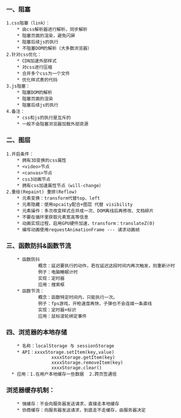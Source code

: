 ### 一、阻塞
	1.css阻塞（link）：
		* 由css解析器进行解析，同步解析
		* 阻塞页面的渲染，避免闪屏
		* 阻塞后续js的执行
		* 不阻塞DOM的解析（大多数浏览器）
	2.针对css优化：
		* CDN加速外部样式
		* 对css进行压缩
		* 合并多个css为一个文件
		* 优化样式表的代码
	3.js阻塞：
		* 阻塞DOM的解析
		* 阻塞页面的渲染
		* 阻塞后续js的执行
	4.备注：
		* css和js的执行是互斥的
		* 一般不会阻塞浏览器加载外部资源

### 二、图层
	1.开启条件：
		* 拥有3D变换的css属性
		* <video>节点
		* <canvas>节点
		* css3动画节点
		* 拥有css加速属性节点（will-change）
	2.重绘(Repaint) 重排(Reflow)
		* 元素变换：transform代替top、left
		* 元素隐藏：使用opcaity配合+图层 代替 visibility
		* 元素操作：多次改变样式合并成一次、DOM离线后再修改、文档碎片
		* 不要在循环里获取元素宽高等信息
		* 动画实现过程，启用GPU硬件加速，transform：translateZ(0)
		* 编写动画使用requestAnimationFrame --- 请求动画帧
 
 ### 三、函数防抖&函数节流
		* 函数防抖
				概念：延迟要执行的动作，若在延迟这段时间内再次触发，则重新计时
				例子：电脑睡眠计时
				实现：定时器
				应用：搜索框
		* 函数节流：
				概念：函数特定时间内，只能执行一次。
				例子：fps游戏，开枪速度再快，子弹也不会连城一条直线
				实现：定时器+标识
				应用：鼠标滚轮绑定事件

### 四、浏览器的本地存储
		* 名称：localStorage 与 sessionStorage
		* API：xxxxStorage.setItem(key,value)
					 xxxxStorage.getItem(key)
					 xxxxStorage.removeItem(key)
					 xxxxStorage.clear()
	  * 应用：1.在用户本地缓存一些数据  2.跨页签通信

### 浏览器缓存机制：
		* 强缓存：不会向服务器发送请求，直接走本地缓存
		* 协商缓存：向服务器发送请求，到底走不走缓存，由服务器决定



					 



